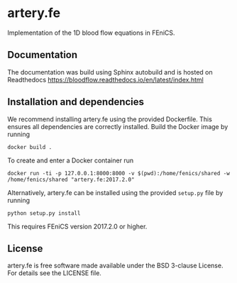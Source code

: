# artery.fe

Implementation of the 1D blood flow equations in FEniCS.

## Documentation

The documentation was build using Sphinx autobuild and is hosted on Readthedocs https://bloodflow.readthedocs.io/en/latest/index.html

## Installation and dependencies

We recommend installing artery.fe using the provided Dockerfile. This ensures all dependencies are correctly installed. Build the Docker image by running

`docker build .`

To create and enter a Docker container run

`docker run -ti -p 127.0.0.1:8000:8000 -v $(pwd):/home/fenics/shared -w /home/fenics/shared "artery.fe:2017.2.0"`

Alternatively, artery.fe can be installed using the provided ``setup.py`` file by running

`python setup.py install`

This requires FEniCS version 2017.2.0 or higher.

<!---
## Attribution

Will be added after JOSS publication
-->

## License

artery.fe is free software made available under the BSD 3-clause License. For details see the LICENSE file.

<!--
## Other

To use the package, the Artery_Network file has to be imported. All interaction with the solver goes throught the Artery_Network class. The utils file helps handling data.

Parameters should be without dimension before the package takes them into use. The utils-file provides adimensionalisation methods. For the package to work correctly, an Artery_Network object should be created. Define_geometry should be called next, with spatial and temporal discretisation, and then Define_solution may be called. Solve should be called lastly. This will generate an output folder, containing a file called data.cfg, mesh-files, and folders for area, flow or pressure containing the solution in xdmf-format, according to the specified storage options. All files are enumerated from 0 to the number of arteries in the same way as in the package.

A post processing file is preconfigured to make plots of the data. The only parameter needed is the location of the data.cfg file in the output folder.

A run_from_config file is preconfigured to read parameters from a cfg-file and run the necessary functions in the right order. The structure of the config files may be found in the example-config-files in the config folder. In a FEniCS-enabled terminal window, an example command is:

> python3 run_from_config.py 'config/4cycles.cfg'

The above command will create an output folder containing the solution on four cardiac cycles.

Unit test are provided in the test folder, along with associated configuration files. To run unit tests, one can either run a test file directly, passing the config-file-location as a (string) parameter, or import the file to run the tests individually.
-->
